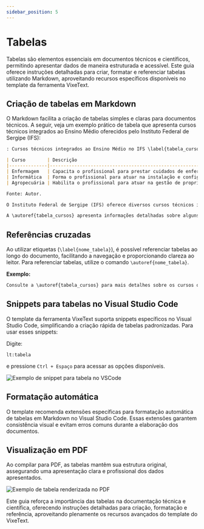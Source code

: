 ```yaml
---
sidebar_position: 5
---
```


# Tabelas

Tabelas são elementos essenciais em documentos técnicos e científicos, permitindo apresentar dados de maneira estruturada e acessível. Este guia oferece instruções detalhadas para criar, formatar e referenciar tabelas utilizando Markdown, aproveitando recursos específicos disponíveis no template da ferramenta VixeText.

## Criação de tabelas em Markdown

O Markdown facilita a criação de tabelas simples e claras para documentos técnicos. A seguir, veja um exemplo prático de tabela que apresenta cursos técnicos integrados ao Ensino Médio oferecidos pelo Instituto Federal de Sergipe (IFS):

```md
: Cursos técnicos integrados ao Ensino Médio no IFS \label{tabela_cursos}

| Curso        | Descrição                                                                    | Duração |
|--------------|------------------------------------------------------------------------------|---------|
| Enfermagem   | Capacita o profissional para prestar cuidados de enfermagem.                 | 3 anos  |
| Informática  | Forma o profissional para atuar na instalação e configuração de computadores.| 3 anos  |
| Agropecuária | Habilita o profissional para atuar na gestão de propriedades rurais.         | 3 anos  |

Fonte: Autor.

O Instituto Federal de Sergipe (IFS) oferece diversos cursos técnicos integrados ao Ensino Médio, combinando formação básica e profissionalizante. Essa modalidade é ideal para preparar estudantes tanto para o mercado de trabalho quanto para o ingresso no ensino superior.

A \autoref{tabela_cursos} apresenta informações detalhadas sobre alguns desses cursos, incluindo descrição, duração e habilidades desenvolvidas.
```

## Referências cruzadas

Ao utilizar etiquetas (`\label{nome_tabela}`), é possível referenciar tabelas ao longo do documento, facilitando a navegação e proporcionando clareza ao leitor. Para referenciar tabelas, utilize o comando `\autoref{nome_tabela}`.

**Exemplo:**

```md
Consulte a \autoref{tabela_cursos} para mais detalhes sobre os cursos oferecidos.
```

## Snippets para tabelas no Visual Studio Code

O template da ferramenta VixeText suporta snippets específicos no Visual Studio Code, simplificando a criação rápida de tabelas padronizadas. Para usar esses snippets:

Digite:

```text
lt:tabela
```

e pressione `Ctrl + Espaço` para acessar as opções disponíveis.

![Exemplo de snippet para tabela no VSCode](../../assets/img/exemplo-tabela-vscode.gif)

## Formatação automática

O template recomenda extensões específicas para formatação automática de tabelas em Markdown no Visual Studio Code. Essas extensões garantem consistência visual e evitam erros comuns durante a elaboração dos documentos.

## Visualização em PDF

Ao compilar para PDF, as tabelas mantêm sua estrutura original, assegurando uma apresentação clara e profissional dos dados apresentados.

![Exemplo de tabela renderizada no PDF](../../assets/img/exemplo-de-tabela.png)

Este guia reforça a importância das tabelas na documentação técnica e científica, oferecendo instruções detalhadas para criação, formatação e referência, aproveitando plenamente os recursos avançados do template do VixeText.
